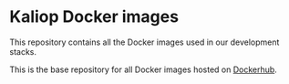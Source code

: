 Kaliop Docker images
============================================================

This repository contains all the Docker images used in our development stacks.

This is the base repository for all Docker images hosted on [Dockerhub](https://hub.docker.com/r/klabs/).